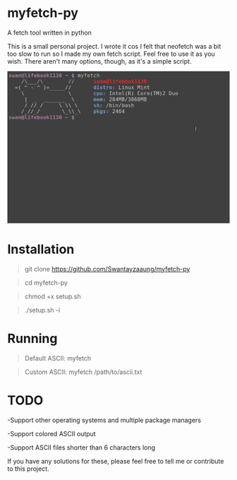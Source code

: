 # myfetch-py
A fetch tool written in python

This is a small personal project. I wrote it cos I felt that neofetch was a bit too slow to run so I made my own fetch script. Feel free to use it as you wish. There aren't many options, though, as it's a simple script. 

![A screenshot of myfetch](/screenshot.png)

# Installation
>git clone https://github.com/Swantayzaaung/myfetch-py

>cd myfetch-py

> chmod +x setup.sh

>./setup.sh -i

# Running 
>Default ASCII: myfetch

>Custom ASCII: myfetch /path/to/ascii.txt

# TODO
-Support other operating systems and multiple package managers

-Support colored ASCII output

-Support ASCII files shorter than 6 characters long

If you have any solutions for these, please feel free to tell me or contribute to this project.
